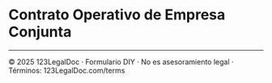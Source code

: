 # Contrato Operativo de Empresa Conjunta

---
© 2025 123LegalDoc · Formulario DIY · No es asesoramiento legal · Términos: 123LegalDoc.com/terms
